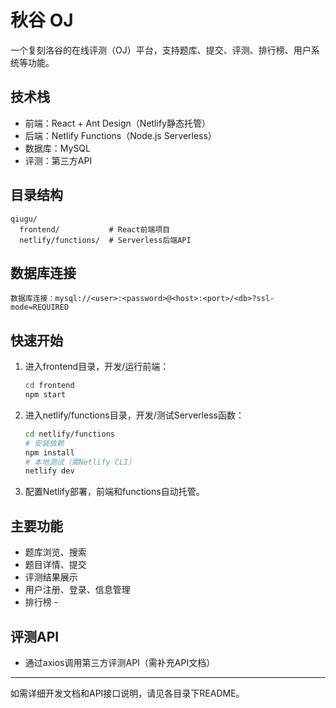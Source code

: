 # 秋谷 OJ

一个复刻洛谷的在线评测（OJ）平台，支持题库、提交、评测、排行榜、用户系统等功能。

## 技术栈
- 前端：React + Ant Design（Netlify静态托管）
- 后端：Netlify Functions（Node.js Serverless）
- 数据库：MySQL
- 评测：第三方API

## 目录结构
```
qiugu/
  frontend/           # React前端项目
  netlify/functions/  # Serverless后端API
```

## 数据库连接
```
数据库连接：mysql://<user>:<password>@<host>:<port>/<db>?ssl-mode=REQUIRED
```

## 快速开始
1. 进入frontend目录，开发/运行前端：
   ```bash
   cd frontend
   npm start
   ```
2. 进入netlify/functions目录，开发/测试Serverless函数：
   ```bash
   cd netlify/functions
   # 安装依赖
   npm install
   # 本地测试（需Netlify CLI）
   netlify dev
   ```
3. 配置Netlify部署，前端和functions自动托管。

## 主要功能
- 题库浏览、搜索
- 题目详情、提交
- 评测结果展示
- 用户注册、登录、信息管理
- 排行榜 -

## 评测API
- 通过axios调用第三方评测API（需补充API文档）

---

如需详细开发文档和API接口说明，请见各目录下README。 